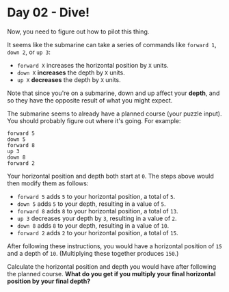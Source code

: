 # Day 02 - Dive!

Now, you need to figure out how to pilot this thing.

It seems like the submarine can take a series of commands like `forward 1`, `down 2`, 
or `up 3`:

- `forward X` increases the horizontal position by `X` units.
- `down X` **increases** the depth by `X` units.
- `up X` **decreases** the depth by `X` units.

Note that since you're on a submarine, down and up affect your **depth**, and so they 
have the opposite result of what you might expect.

The submarine seems to already have a planned course (your puzzle input). You should 
probably figure out where it's going. For example:
```
forward 5
down 5
forward 8
up 3
down 8
forward 2
```

Your horizontal position and depth both start at `0`. The steps above would then modify 
them as follows:
- `forward 5` adds `5` to your horizontal position, a total of `5`.
- `down 5` adds `5` to your depth, resulting in a value of `5`.
- `forward 8` adds `8` to your horizontal position, a total of `13`.
- `up 3` decreases your depth by `3`, resulting in a value of `2`.
- `down 8` adds `8` to your depth, resulting in a value of `10`.
- `forward 2` adds `2` to your horizontal position, a total of `15`.

After following these instructions, you would have a horizontal position of `15 `
and a depth of `10`. (Multiplying these together produces `150`.)

Calculate the horizontal position and depth you would have after following the 
planned course. **What do you get if you multiply your final horizontal position 
by your final depth?**